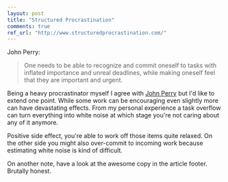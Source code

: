 ```yaml
---
layout: post
title: "Structured Procrastination"
comments: true
ref_url: "http://www.structuredprocrastination.com/"
---
```

John Perry:
> One needs to be able to recognize and commit oneself to tasks with inflated importance and unreal deadlines, while making oneself feel that they are important and urgent.

Being a heavy procrastinator myself I agree with [John Perry](http://www-csli.stanford.edu/~jperry//index.html) but I'd like to extend one point. While some work can be encouraging even slightly more can have devastating effects. From my personal experience a task overflow can turn everything into white noise at which stage you're not caring about any of it anymore.

Positive side effect, you're able to work off those items quite relaxed. On the other side you might also over-commit to incoming work because estimating white noise is kind of difficult.

On another note, have a look at the awesome copy in the article footer. Brutally honest.